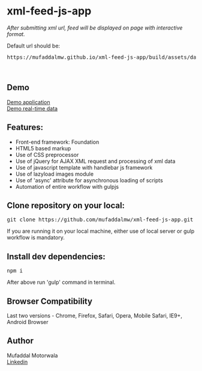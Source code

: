 # xml-feed-js-app
<p><em>After submitting xml url, feed will be displayed on page with interactive format.</em></p>

Default url should be:<br>
<pre>https://mufaddalmw.github.io/xml-feed-js-app/build/assets/data/productfeed.xml</pre><br>

## Demo
<a href="https://mufaddalmw.github.io/xml-feed-js-app/build/" target="_blank">Demo application</a><br>
<a href="http://mufaddalmw.rf.gd/xml-feed-app/products-demo.php" target="_blank">Demo real-time data</a>

## Features:
- Front-end framework: Foundation
- HTML5 based markup
- Use of CSS preprocessor
- Use of jQuery for AJAX XML request and processing of xml data
- Use of javascript template with handlebar js framework 
- Use of lazyload images module
- Use of 'async' attribute for asynchronous loading of scripts
- Automation of entire workflow with gulpjs

## Clone repository on your local:
<pre>git clone https://github.com/mufaddalmw/xml-feed-js-app.git</pre>
If you are running it on your local machine, either use of local server or gulp workflow is mandatory.

## Install dev dependencies:
<pre>npm i</pre>
After above run 'gulp' command in terminal.

## Browser Compatibility 
Last two versions - Chrome, Firefox, Safari, Opera, Mobile Safari, IE9+, Android Browser

## Author
Mufaddal Motorwala<br>
<a href="https://www.linkedin.com/in/mufaddalmw/" target="_blank">Linkedin</a>
